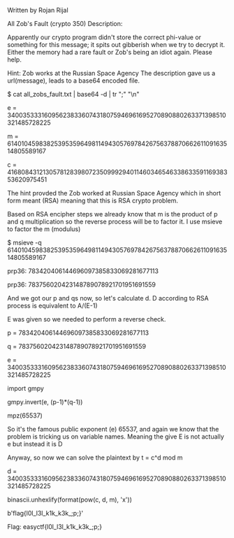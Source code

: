 Written by Rojan Rijal

All Zob's Fault (crypto 350)
Description:

Apparently our crypto program didn't store the correct phi-value or something for this message; it spits out gibberish when we try to decrypt it. Either the memory had a rare fault or Zob's being an idiot again. Please help.

Hint: Zob works at the Russian Space Agency
The description gave us a url(message), leads to a base64 encoded file.

$ cat all_zobs_fault.txt | base64 -d | tr ";" "\n"

e = 340035333160956238336074318075946961695270890880263371398510321485728225

m = 614010459838253953596498114943057697842675637887066261109163514805589167
 
c = 416808431213057812839807235099929401146034654633863359116938353620975451
 

The hint provded the Zob worked at Russian Space Agency which in short form meant (RSA) meaning that this is RSA crypto problem. 

Based on RSA encipher steps we already know that m is the product of p and q multiplication so the reverse process will be to factor it.
I use msieve to factor the m (modulus)

$ msieve -q 614010459838253953596498114943057697842675637887066261109163514805589167



prp36: 783420406144696097385833069281677113

prp36: 783756020423148789078921701951691559


And we got our p and qs now, so let's calculate d. D according to RSA process is equivalent to A/(E-1)

E was given so we needed to perform a reverse check. 

 p = 783420406144696097385833069281677113

q = 783756020423148789078921701951691559

e = 340035333160956238336074318075946961695270890880263371398510321485728225



import gmpy


 gmpy.invert(e, (p-1)*(q-1))

mpz(65537)


So it's the famous public exponent (e) 65537, and again we know that the problem is tricking us on variable names. Meaning the give E is not actually e but instead it is D

Anyway, so now we can solve the plaintext by t = c^d mod m


 d = 340035333160956238336074318075946961695270890880263371398510321485728225


binascii.unhexlify(format(pow(c, d, m), 'x'))


b'flag{l0l_l3l_k1k_k3k_;p;}'


Flag: easyctf{l0l_l3l_k1k_k3k_;p;}

